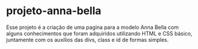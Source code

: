# projeto-anna-bella
Esse projeto é a criação de uma pagina para a modelo Anna Bella com alguns conhecimentos que foram adquiridos utilizando HTML e CSS básico, juntamente com os auxílios das  divs, class e id de formas simples.
